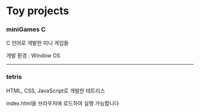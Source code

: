 # Toy projects

### miniGames C

C 언어로 개발한 미니 게임들

개발 환경 : Window OS
***
### tetris

HTML, CSS, JavaScript로 개발한 테트리스

index.html을 브라우저에 로드하여 실행 가능합니다


